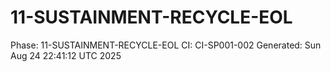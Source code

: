 # 11-SUSTAINMENT-RECYCLE-EOL
Phase: 11-SUSTAINMENT-RECYCLE-EOL
CI: CI-SP001-002
Generated: Sun Aug 24 22:41:12 UTC 2025
